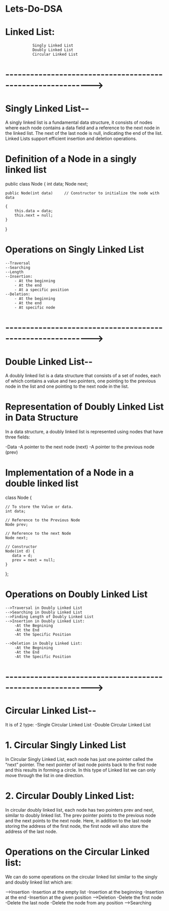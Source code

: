 # Lets-Do-DSA

# Linked List:   
                Singly Linked List
                Doubly Linked List
                Circular Linked List

# ----------------------------------------------------------->

# Singly Linked List--
A singly linked list is a fundamental data structure, it consists of nodes where each node contains a data field and a reference to the next node in the linked list. The next of the last node is null, indicating the end of the list. Linked Lists support efficient insertion and deletion operations.

# Definition of a Node in a singly linked list

public class Node {
    int data;
    Node next;

    public Node(int data)     // Constructor to initialize the node with data

    {
        this.data = data;
        this.next = null;
    }
}

# Operations on Singly Linked List
    --Traversal
    --Searching
    --Length
    --Insertion:
        - At the beginning
        - At the end
        - At a specific position
    --Deletion:
        - At the beginning
        - At the end
        - At specific node

# ----------------------------------------------------------->

# Double Linked List--

A doubly linked list is a data structure that consists of a set of nodes, each of which contains a value and two pointers, one pointing to the previous node in the list and one pointing to the next node in the list. 

# Representation of Doubly Linked List in Data Structure

In a data structure, a doubly linked list is represented using nodes that have three fields:

-Data
-A pointer to the next node (next)
-A pointer to the previous node (prev)

# Implementation of a Node in a double linked list

class Node {

    // To store the Value or data.
    int data;

    // Reference to the Previous Node
    Node prev;
  
    // Reference to the next Node
    Node next;
  
    // Constructor
    Node(int d) {
       data = d;
       prev = next = null;      
    }
};

# Operations on Doubly Linked List
    -->Traversal in Doubly Linked List
    -->Searching in Doubly Linked List
    -->Finding Length of Doubly Linked List
    -->Insertion in Doubly Linked List:
        -At the Begnining
        -At the End
        -At the Specific Position
   
    -->Deletion in Doubly Linked List:
        -At the Begnining
        -At the End
        -At the Specific Position

# ----------------------------------------------------------->

# Circular Linked List--

It is of 2 type:
    -Single Circular Linked List
    -Double Circular Linked List

#   1. Circular Singly Linked List

In Circular Singly Linked List, each node has just one pointer called the “next” pointer. The next pointer of last node points back to the first node and this results in forming a circle. In this type of Linked list we can only move through the list in one direction.

#   2. Circular Doubly Linked List:

In circular doubly linked list, each node has two pointers prev and next, similar to doubly linked list. The prev pointer points to the previous node and the next points to the next node. Here, in addition to the last node storing the address of the first node, the first node will also store the address of the last node.

# Operations on the Circular Linked list:

We can do some operations on the circular linked list similar to the singly and doubly linked list which are:

-->Insertion
    -Insertion at the empty list
    -Insertion at the beginning
    -Insertion at the end
    -Insertion at the given position
-->Deletion
    -Delete the first node
    -Delete the last node
    -Delete the node from any position
-->Searching